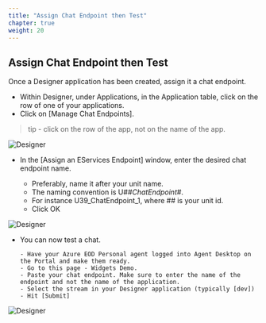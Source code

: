 ```yaml
---
title: "Assign Chat Endpoint then Test"
chapter: true
weight: 20
---
```


## Assign Chat Endpoint then Test
Once a Designer application has been created, assign it a chat endpoint. 

- Within Designer, under Applications, in the Application table, click on the row of one of your applications.
- Click on [Manage Chat Endpoints]. 
 
>tip - click on the row of the app, not on the name of the app. 

![Designer](/images/file_1622754045059_azureDesignerTile.png)

- In the [Assign an EServices Endpoint] window, enter the desired chat endpoint name.

     - Preferably, name it after your unit name.
     - The naming convention is U##_ChatEndpoint_#. 
     - For instance U39_ChatEndpoint_1, where ## is your unit id.
     - Click OK  

![Designer](/images/file_1622754045059_azureDesignerTile.png)

- You can now test a chat.

      - Have your Azure EOD Personal agent logged into Agent Desktop on the Portal and make them ready.
      - Go to this page - Widgets Demo. 
      - Paste your chat endpoint. Make sure to enter the name of the endpoint and not the name of the application.
      - Select the stream in your Designer application (typically [dev])
      - Hit [Submit]

![Designer](/images/file_1622754045059_azureDesignerTile.png)



